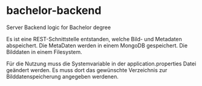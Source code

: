 # bachelor-backend
Server Backend logic for Bachelor degree

Es ist eine REST-Schnittstelle entstanden, welche Bild- und Metadaten abspeichert. 
Die MetaDaten werden in einem MongoDB gespeichert. Die Bilddaten in einem Filesystem.

Für die Nutzung muss die Systemvariable in der application.properties Datei geändert werden. 
Es muss dort das gewünschte Verzeichnis zur Bilddatenspeicherung angegeben werdenen.
